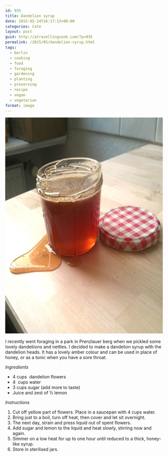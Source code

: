 ```yaml
---
id: 935
title: Dandelion syrup
date: 2015-05-24T16:17:13+00:00
categories: Cate
layout: post
guid: http://atravellingcook.com/?p=935
permalink: /2015/05/dandelion-syrup.html
tags:
  - berlin
  - cooking
  - food
  - foraging
  - gardening
  - planting
  - preserving
  - recipe
  - vegan
  - vegetarian
format: image
---
```

[<img class="aligncenter size-full wp-image-932" src="/images/atc-migrate/2015/05/18016752816_23d21bf692_b.jpg" alt="18016752816_23d21bf692_b" width="745" height="691" />](/images/atc-migrate/2015/05/18016752816_23d21bf692_b.jpg)

I recently went foraging in a park in Prenzlauer berg when we pickled some lovely dandeliions and nettles. I decided to make a dandelion syrup with the dandelion heads. It has a lovely amber colour and can be used in place of honey, or as a tonic when you have a sore throat.

_Ingredients_

  * 4 cups  dandelion flowers
  * 4  cups water
  * 3 cups sugar (add more to taste)
  * Juice and zest of ½ lemon

_Instructions_

  1. Cut off yellow part of flowers. Place in a saucepan with 4 cups water.
  2. Bring just to a boil, turn off heat, then cover and let sit overnight.
  3. The next day, strain and press liquid out of spent flowers.
  4. Add sugar and lemon to the liquid and heat slowly, stirring now and again.
  5. Simmer on a low heat for up to one hour until reduced to a thick, honey-like syrup.
  6. Store in sterilised jars.